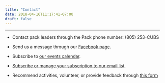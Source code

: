 ```yaml
---
title: "Contact"
date: 2018-04-16T11:17:41-07:00
draft: false
---
```


---

+ Contact pack leaders through the Pack phone number: (805) 253-CUBS

+ Send us a message through our [Facebook page](https://www.facebook.com/pages/Pack-91-of-Orcutt-CA/156572197687589).

+ Subscribe to [our events calendar](/events-calendar).  

+ [Subscribe or manage your subscription to our email list](http://list.pack91orcutt.org/mailman/listinfo/pack).

+ Recommend activities, volunteer, or provide feedback through [this form](https://goo.gl/forms/VXiXt1n0fxWLlfYp1)
